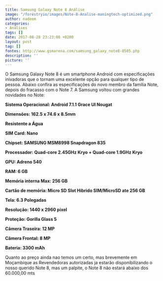 ```yaml
---
title: Samsung Galaxy Note 8 Análise
image: "/forestryio/images/Note-8-Analise-maningtech-optimized.png"
author: nadeem
categories:
- Análises
tags: []
date: 2017-08-28 23:23:08 +0200
layout: post
tag: []
fontes: http://www.gsmarena.com/samsung_galaxy_note8-8505.php
description: ''
picture: ''
---
```



O Samsung Galaxy Note 8 é um smartphone Android com especificações inivadoras que o tornam uma excelente opção para qualquer tipo de pessoa. Abaixo confira as especificações do novo membro da família Note, depois do fracasso com o Note 7. A Samsung voltou com grandes novidades no Note:

**Sistema Operacional: Android 7.1.1 Grace UI Nougat**

**Dimensões: 162.5 x 74.6 x 8.5mm**

**Resistente a Água**

**SIM Card: Nano**

**Chipset: SAMSUNG MSM8998 Snapdragon 835**

**Processador: Quad-core 2.45GHz Kryo + Quad-core 1.9GHz Kryo**

**GPU: Adreno 540**

**RAM: 6 GB**

**Memória interna Max: 256 GB**

**Cartão de memória: Micro SD Slot Hibrido SIM/MicroSD ate 256 GB**

**Tela: 6.3 Polegadas**

**Resolução: 1440 x 2960 pixel**

**Proteção: Gorilla Glass 5**

**Câmera Traseira: 12 MP**

**Câmera Frontal: 8 MP**

**Bateria: 3300 mAh**

Quanto ao preço ainda nao temos um certo, mas brevemente em Moçambique as Revendedoras autorizadas ja estarão disponibilizando o nosso querido Note 8, mas um palpite, o Note 8 não estará abaixo dos 60.000,00 mts